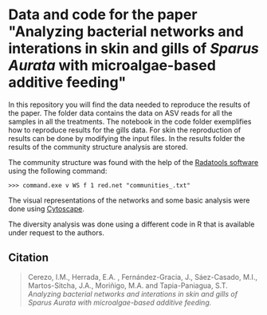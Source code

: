 # Data and code for the paper "Analyzing bacterial networks and interations in skin and gills of *Sparus Aurata* with microalgae-based additive feeding"

In this repository you will find the data needed to reproduce the results of the paper. The folder data contains the data on ASV reads for all the samples in all the treatments. The notebook in the code folder exemplifies how to reproduce results for the gills data. For skin the reproduction of results can be done by modifying the input files. In the results folder the results of the community structure analysis are stored.

The community structure was found with the help of the [Radatools software](https://webs-deim.urv.cat/~sergio.gomez/radatools.php) using the following command: 

``>>> command.exe v WS f 1 red.net "communities_.txt" ``

The visual representations of the networks and some basic analysis were done using [Cytoscape](https://cytoscape.org/). 

The diversity analysis was done using a different code in R that is available under request to the authors. 

## Citation

> Cerezo, I.M., Herrada, E.A. , Fernández-Gracia, J., Sáez-Casado, M.I., Martos-Sitcha, J.A., Moriñigo, M.A. and Tapia-Paniagua, S.T. *Analyzing bacterial networks and interations in skin and gills of *Sparus Aurata* with microalgae-based additive feeding.*
